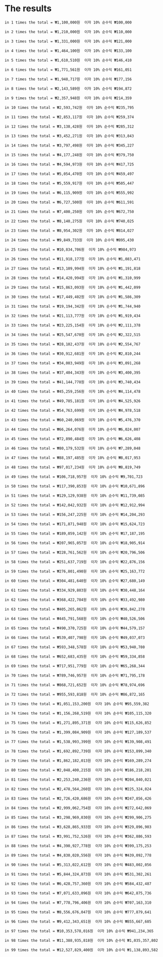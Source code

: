 # The results
```in 1 times the total = ₩1,100,000원  이자 10% 순수익 ₩100,000 ```

```in 2 times the total = ₩1,210,000원  이자 10% 순수익 ₩110,000 ```

```in 3 times the total = ₩1,331,000원  이자 10% 순수익 ₩121,000 ```

```in 4 times the total = ₩1,464,100원  이자 10% 순수익 ₩133,100 ```

```in 5 times the total = ₩1,610,510원  이자 10% 순수익 ₩146,410 ```

```in 6 times the total = ₩1,771,561원  이자 10% 순수익 ₩161,051 ```

```in 7 times the total = ₩1,948,717원  이자 10% 순수익 ₩177,156 ```

```in 8 times the total = ₩2,143,589원  이자 10% 순수익 ₩194,872 ```

```in 9 times the total = ₩2,357,948원  이자 10% 순수익 ₩214,359 ```

```in 10 times the total = ₩2,593,742원  이자 10% 순수익 ₩235,795 ```

```in 11 times the total = ₩2,853,117원  이자 10% 순수익 ₩259,374 ```

```in 12 times the total = ₩3,138,428원  이자 10% 순수익 ₩285,312 ```

```in 13 times the total = ₩3,452,271원  이자 10% 순수익 ₩313,843 ```

```in 14 times the total = ₩3,797,498원  이자 10% 순수익 ₩345,227 ```

```in 15 times the total = ₩4,177,248원  이자 10% 순수익 ₩379,750 ```

```in 16 times the total = ₩4,594,973원  이자 10% 순수익 ₩417,725 ```

```in 17 times the total = ₩5,054,470원  이자 10% 순수익 ₩459,497 ```

```in 18 times the total = ₩5,559,917원  이자 10% 순수익 ₩505,447 ```

```in 19 times the total = ₩6,115,909원  이자 10% 순수익 ₩555,992 ```

```in 20 times the total = ₩6,727,500원  이자 10% 순수익 ₩611,591 ```

```in 21 times the total = ₩7,400,250원  이자 10% 순수익 ₩672,750 ```

```in 22 times the total = ₩8,140,275원  이자 10% 순수익 ₩740,025 ```

```in 23 times the total = ₩8,954,302원  이자 10% 순수익 ₩814,027 ```

```in 24 times the total = ₩9,849,733원  이자 10% 순수익 ₩895,430 ```

```in 25 times the total = ₩10,834,706원  이자 10% 순수익 ₩984,973 ```

```in 26 times the total = ₩11,918,177원  이자 10% 순수익 ₩1,083,471 ```

```in 27 times the total = ₩13,109,994원  이자 10% 순수익 ₩1,191,818 ```

```in 28 times the total = ₩14,420,994원  이자 10% 순수익 ₩1,310,999 ```

```in 29 times the total = ₩15,863,093원  이자 10% 순수익 ₩1,442,099 ```

```in 30 times the total = ₩17,449,402원  이자 10% 순수익 ₩1,586,309 ```

```in 31 times the total = ₩19,194,342원  이자 10% 순수익 ₩1,744,940 ```

```in 32 times the total = ₩21,113,777원  이자 10% 순수익 ₩1,919,434 ```

```in 33 times the total = ₩23,225,154원  이자 10% 순수익 ₩2,111,378 ```

```in 34 times the total = ₩25,547,670원  이자 10% 순수익 ₩2,322,515 ```

```in 35 times the total = ₩28,102,437원  이자 10% 순수익 ₩2,554,767 ```

```in 36 times the total = ₩30,912,681원  이자 10% 순수익 ₩2,810,244 ```

```in 37 times the total = ₩34,003,949원  이자 10% 순수익 ₩3,091,268 ```

```in 38 times the total = ₩37,404,343원  이자 10% 순수익 ₩3,400,395 ```

```in 39 times the total = ₩41,144,778원  이자 10% 순수익 ₩3,740,434 ```

```in 40 times the total = ₩45,259,256원  이자 10% 순수익 ₩4,114,478 ```

```in 41 times the total = ₩49,785,181원  이자 10% 순수익 ₩4,525,926 ```

```in 42 times the total = ₩54,763,699원  이자 10% 순수익 ₩4,978,518 ```

```in 43 times the total = ₩60,240,069원  이자 10% 순수익 ₩5,476,370 ```

```in 44 times the total = ₩66,264,076원  이자 10% 순수익 ₩6,024,007 ```

```in 45 times the total = ₩72,890,484원  이자 10% 순수익 ₩6,626,408 ```

```in 46 times the total = ₩80,179,532원  이자 10% 순수익 ₩7,289,048 ```

```in 47 times the total = ₩88,197,485원  이자 10% 순수익 ₩8,017,953 ```

```in 48 times the total = ₩97,017,234원  이자 10% 순수익 ₩8,819,749 ```

```in 49 times the total = ₩106,718,957원  이자 10% 순수익 ₩9,701,723 ```

```in 50 times the total = ₩117,390,853원  이자 10% 순수익 ₩10,671,896 ```

```in 51 times the total = ₩129,129,938원  이자 10% 순수익 ₩11,739,085 ```

```in 52 times the total = ₩142,042,932원  이자 10% 순수익 ₩12,912,994 ```

```in 53 times the total = ₩156,247,225원  이자 10% 순수익 ₩14,204,293 ```

```in 54 times the total = ₩171,871,948원  이자 10% 순수익 ₩15,624,723 ```

```in 55 times the total = ₩189,059,142원  이자 10% 순수익 ₩17,187,195 ```

```in 56 times the total = ₩207,965,057원  이자 10% 순수익 ₩18,905,914 ```

```in 57 times the total = ₩228,761,562원  이자 10% 순수익 ₩20,796,506 ```

```in 58 times the total = ₩251,637,719원  이자 10% 순수익 ₩22,876,156 ```

```in 59 times the total = ₩276,801,490원  이자 10% 순수익 ₩25,163,772 ```

```in 60 times the total = ₩304,481,640원  이자 10% 순수익 ₩27,680,149 ```

```in 61 times the total = ₩334,929,803원  이자 10% 순수익 ₩30,448,164 ```

```in 62 times the total = ₩368,422,784원  이자 10% 순수익 ₩33,492,980 ```

```in 63 times the total = ₩405,265,062원  이자 10% 순수익 ₩36,842,278 ```

```in 64 times the total = ₩445,791,568원  이자 10% 순수익 ₩40,526,506 ```

```in 65 times the total = ₩490,370,725원  이자 10% 순수익 ₩44,579,157 ```

```in 66 times the total = ₩539,407,798원  이자 10% 순수익 ₩49,037,073 ```

```in 67 times the total = ₩593,348,578원  이자 10% 순수익 ₩53,940,780 ```

```in 68 times the total = ₩652,683,435원  이자 10% 순수익 ₩59,334,858 ```

```in 69 times the total = ₩717,951,779원  이자 10% 순수익 ₩65,268,344 ```

```in 70 times the total = ₩789,746,957원  이자 10% 순수익 ₩71,795,178 ```

```in 71 times the total = ₩868,721,652원  이자 10% 순수익 ₩78,974,696 ```

```in 72 times the total = ₩955,593,818원  이자 10% 순수익 ₩86,872,165 ```

```in 73 times the total = ₩1,051,153,200원  이자 10% 순수익 ₩95,559,382 ```

```in 74 times the total = ₩1,156,268,519원  이자 10% 순수익 ₩105,115,320 ```

```in 75 times the total = ₩1,271,895,371원  이자 10% 순수익 ₩115,626,852 ```

```in 76 times the total = ₩1,399,084,909원  이자 10% 순수익 ₩127,189,537 ```

```in 77 times the total = ₩1,538,993,399원  이자 10% 순수익 ₩139,908,491 ```

```in 78 times the total = ₩1,692,892,739원  이자 10% 순수익 ₩153,899,340 ```

```in 79 times the total = ₩1,862,182,013원  이자 10% 순수익 ₩169,289,274 ```

```in 80 times the total = ₩2,048,400,215원  이자 10% 순수익 ₩186,218,201 ```

```in 81 times the total = ₩2,253,240,236원  이자 10% 순수익 ₩204,840,021 ```

```in 82 times the total = ₩2,478,564,260원  이자 10% 순수익 ₩225,324,024 ```

```in 83 times the total = ₩2,726,420,686원  이자 10% 순수익 ₩247,856,426 ```

```in 84 times the total = ₩2,999,062,754원  이자 10% 순수익 ₩272,642,069 ```

```in 85 times the total = ₩3,298,969,030원  이자 10% 순수익 ₩299,906,275 ```

```in 86 times the total = ₩3,628,865,933원  이자 10% 순수익 ₩329,896,903 ```

```in 87 times the total = ₩3,991,752,526원  이자 10% 순수익 ₩362,886,593 ```

```in 88 times the total = ₩4,390,927,778원  이자 10% 순수익 ₩399,175,253 ```

```in 89 times the total = ₩4,830,020,556원  이자 10% 순수익 ₩439,092,778 ```

```in 90 times the total = ₩5,313,022,612원  이자 10% 순수익 ₩483,002,056 ```

```in 91 times the total = ₩5,844,324,873원  이자 10% 순수익 ₩531,302,261 ```

```in 92 times the total = ₩6,428,757,360원  이자 10% 순수익 ₩584,432,487 ```

```in 93 times the total = ₩7,071,633,096원  이자 10% 순수익 ₩642,875,736 ```

```in 94 times the total = ₩7,778,796,406원  이자 10% 순수익 ₩707,163,310 ```

```in 95 times the total = ₩8,556,676,047원  이자 10% 순수익 ₩777,879,641 ```

```in 96 times the total = ₩9,412,343,651원  이자 10% 순수익 ₩855,667,605 ```

```in 97 times the total = ₩10,353,578,016원  이자 10% 순수익 ₩941,234,365 ```

```in 98 times the total = ₩11,388,935,818원  이자 10% 순수익 ₩1,035,357,802 ```

```in 99 times the total = ₩12,527,829,400원  이자 10% 순수익 ₩1,138,893,582 ```

